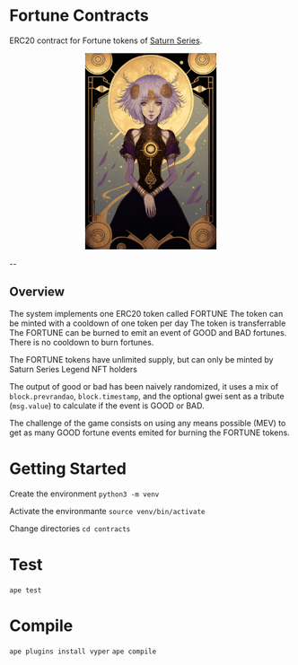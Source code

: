 # Fortune Contracts

ERC20 contract for Fortune tokens of [Saturn Series](https://saturnseries.com).

<p align="center">
  <img src="public/card.png" height="350" alt="Fortune Card Illustration" title="Fortune Cards Contract">
</p>

--

##  Overview
The system implements one ERC20 token called FORTUNE
The token can be minted with a cooldown of one token per day
The token is transferrable
The FORTUNE can be burned to emit an event of GOOD and BAD fortunes.
There is no cooldown to burn fortunes.

The FORTUNE tokens have unlimited supply, but can only be minted by Saturn Series Legend NFT holders

The output of good or bad has been naively randomized, it uses a mix of `block.prevrandao`, `block.timestamp`, and the optional gwei sent as a tribute (`msg.value`) to calculate if the event is GOOD or BAD.

The challenge of the game consists on using any means possible (MEV) to get as many GOOD fortune events emited for burning the FORTUNE tokens.

# Getting Started
Create the environment
`python3 -m venv`

Activate the environmante
`source venv/bin/activate`


Change directories
`cd contracts`

# Test
`ape test`

# Compile
`ape plugins install vyper`
`ape compile`
